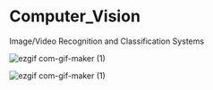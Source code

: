 # Computer_Vision
Image/Video Recognition and Classification Systems



![ezgif com-gif-maker (1)](https://user-images.githubusercontent.com/77617378/125593722-54e5bed0-4642-41c7-a5ec-f5864cb43a02.gif)













![ezgif com-gif-maker (1)](https://user-images.githubusercontent.com/77617378/125602101-cf54805a-c93b-49e7-84f1-552cea715de4.gif)
